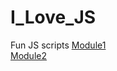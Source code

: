 # I_Love_JS
Fun JS scripts
[Module1](https://github.com/IHackPy/I_Love_JS/tree/master/Modules/Module1)  
[Module2](https://github.com/IHackPy/I_Love_JS/tree/master/Modules/Module2)
